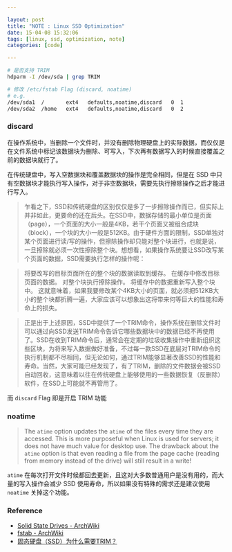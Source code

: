 ```yaml
---

layout: post
title: "NOTE : Linux SSD Optimization"
date: 15-04-08 15:32:06
tags: [linux, ssd, optimization, note]
categories: [code]

---
```


```bash
# 是否支持 TRIM
hdparm -I /dev/sda | grep TRIM

# 修改 /etc/fstab Flag (discard, noatime) 
# e.g.
/dev/sda1  /       ext4   defaults,noatime,discard   0  1
/dev/sda2  /home   ext4   defaults,noatime,discard   0  2
```

<!-- more -->   

### discard

在操作系统中，当删除一个文件时，并没有删除物理硬盘上的实际数据，而仅仅是在文件系统中标记该数据块为删除、可写入，下次再有数据写入的时候直接覆盖之前的数据块就行了。

在传统硬盘中，写入空数据块和覆盖数据块的操作是完全相同，但是在 SSD 中只有空数据块才能执行写入操作，对于非空数据块，需要先执行擦除操作之后才能进行写入。

> 乍看之下，SSD和传统硬盘的区别仅仅是多了一步擦除操作而已，但实际上并非如此，更要命的还在后头。在SSD中，数据存储的最小单位是页面（page），一个页面的大小一般是4KB，若干个页面又被组合成块（block），一个块的大小一般是512KB。由于硬件方面的限制，SSD单独对某个页面进行读/写的操作，但擦除操作却只能对整个块进行，也就是说，一旦擦除就必须一次性擦除整个块。想想看，如果操作系统要让SSD改写某个页面的数据，SSD需要执行怎样的操作呢：

> 将要改写的目标页面所在的整个块的数据读取到缓存。
在缓存中修改目标页面的数据。
对整个块执行擦除操作。
将缓存中的数据重新写入整个块中。
这就意味着，如果我要修改某个4KB大小的页面，就必须把512KB大小的整个块都折腾一遍，大家应该可以想象出这将带来何等巨大的性能和寿命上的损失。

> 正是出于上述原因，SSD中提供了一个TRIM命令，操作系统在删除文件时可以通过向SSD发送TRIM命令告诉它哪些数据块中的数据已经不再使用了。SSD在收到TRIM命令后，通常会在定期的垃圾收集操作中重新组织这些区块，为将来写入数据做好准备，不过每一款SSD在底层对TRIM命令的执行机制都不尽相同，但无论如何，通过TRIM能够显著改善SSD的性能和寿命。当然，大家可能已经发现了，有了TRIM，删除的文件数据会被SSD自动回收，这意味着以往在传统硬盘上能够使用的一些数据恢复（反删除）软件，在SSD上可能就不再管用了。

而 `discard` Flag 即是开启 TRIM 功能 

### noatime

> The `atime` option updates the `atime` of the files every time they are accessed. This is more purposeful when Linux is used for servers; it does not have much value for desktop use. The drawback about the `atime` option is that even reading a file from the page cache (reading from memory instead of the drive) will still result in a write!

`atime` 在每次打开文件时候都回去更新，且这对大多数普通用户是没有用的，而大量的写入操作会减少 SSD 使用寿命，所以如果没有特殊的需求还是建议使用 `noatime` 关掉这个功能。

### Reference

- [Solid State Drives - ArchWiki](https://wiki.archlinux.org/index.php/Solid_State_Drives)
- [fstab - ArchWiki](https://wiki.archlinux.org/index.php/Fstab#atime_options)
- [固态硬盘（SSD）为什么需要TRIM？](http://www.solaluna.cn/2013/10/06/1686/)